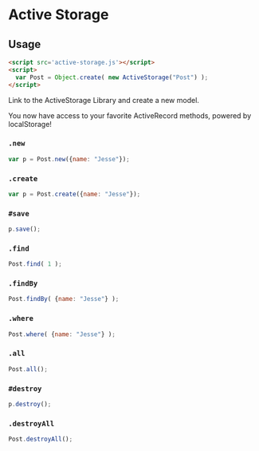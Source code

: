 # Active Storage

## Usage

```html
<script src='active-storage.js'></script>
<script>
  var Post = Object.create( new ActiveStorage("Post") );
</script>
```

Link to the ActiveStorage Library and create a new model.

You now have access to your favorite ActiveRecord methods, powered by localStorage!

### `.new`

```js
var p = Post.new({name: "Jesse"});
```

### `.create`

```js
var p = Post.create({name: "Jesse"});
```

### `#save`

```js
p.save();
```

### `.find`

```js
Post.find( 1 );
```

### `.findBy`

```js
Post.findBy( {name: "Jesse"} );
```

### `.where`

```js
Post.where( {name: "Jesse"} );
```

### `.all`

```js
Post.all();
```
### `#destroy`

```js
p.destroy();
```

### `.destroyAll`

```js
Post.destroyAll();
```